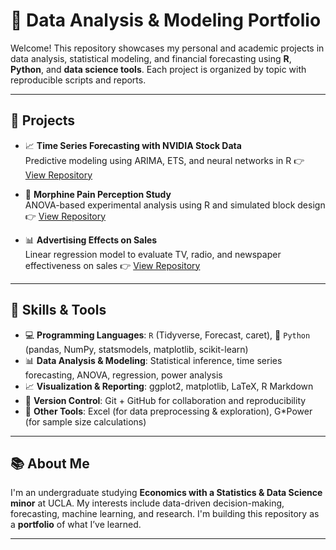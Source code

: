 # 💼 Data Analysis & Modeling Portfolio

Welcome! This repository showcases my personal and academic projects in data analysis, statistical modeling, and financial forecasting using **R**, **Python**, and **data science tools**. Each project is organized by topic with reproducible scripts and reports.

---

## 📁 Projects

- 📈 **Time Series Forecasting with NVIDIA Stock Data**  
  Predictive modeling using ARIMA, ETS, and neural networks in R 
    👉 [View Repository](https://github.com/nhuphann/financial-forecasting-nvda.git)

- 🔬 **Morphine Pain Perception Study**  
  ANOVA-based experimental analysis using R and simulated block design  
    👉 [View Repository](https://github.com/nhuphann/morphine-pain-study.git)
 
- 📊 **Advertising Effects on Sales**  
  Linear regression model to evaluate TV, radio, and newspaper effectiveness on sales 
    👉 [View Repository](https://github.com/nhuphann/advertising-regression.git)

---

## 🧠 Skills & Tools

- 💻 **Programming Languages**: `R` (Tidyverse, Forecast, caret), 🐍 `Python` (pandas, NumPy, statsmodels, matplotlib, scikit-learn)
- 📊 **Data Analysis & Modeling**: Statistical inference, time series forecasting, ANOVA, regression, power analysis
- 📈 **Visualization & Reporting**: ggplot2, matplotlib, LaTeX, R Markdown
- 🔁 **Version Control**: Git + GitHub for collaboration and reproducibility
- 📄 **Other Tools**: Excel (for data preprocessing & exploration), G*Power (for sample size calculations)

---

## 📚 About Me

I'm an undergraduate studying **Economics with a Statistics & Data Science minor** at UCLA. My interests include data-driven decision-making, forecasting, machine learning, and research. I'm building this repository as a **portfolio** of what I’ve learned.

---
